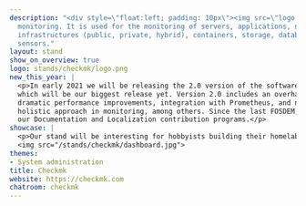 ```yaml
---
description: "<div style=\"float:left; padding: 10px\"><img src=\"logo.png\" style=\"max-width: 400px\" /></div> Open source monitoring software developed in Python and C++ for IT Infrastructure
  monitoring. It is used for the monitoring of servers, applications, networks, cloud
  infrastructures (public, private, hybrid), containers, storage, databases and environment
  sensors."
layout: stand
show_on_overview: true
logo: stands/checkmk/logo.png
new_this_year: |
  <p>In early 2021 we will be releasing the 2.0 version of the software,
  which will be our biggest release yet. Version 2.0 includes an overhaul of the GUI,
  dramatic performance improvements, integration with Prometheus, and ntop for a more
  holistic approach in monitoring, among others. Since the last FOSDEM, we also released
  our Documentation and Localization contribution programs.</p>
showcase: |
  <p>Our stand will be interesting for hobbyists building their homelab or IT professionals who are managing their organization's infrastructure. At our stand we'll share some insights of what we learned in the field, explain some of our problem-solving approach in the job and show some demos. We'll also share how we are trying to bridge the gap between IT Ops and DevOps teams &mdash; two teams that historically have been working in silos &mdash; to improve collaboration.</p>
  <img src="/stands/checkmk/dashboard.jpg">
themes:
- System administration
title: Checkmk
website: https://checkmk.com
chatroom: checkmk
---
```

